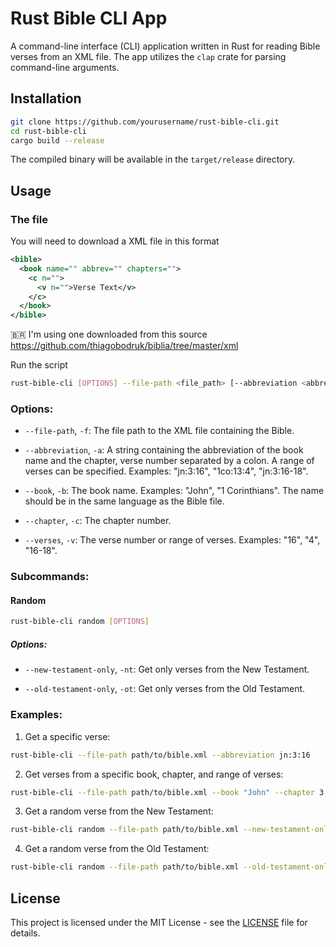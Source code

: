 # Rust Bible CLI App

A command-line interface (CLI) application written in Rust for reading Bible verses from an XML file. The app utilizes the `clap` crate for parsing command-line arguments.

## Installation

```bash
git clone https://github.com/yourusername/rust-bible-cli.git
cd rust-bible-cli
cargo build --release
```

The compiled binary will be available in the `target/release` directory.

## Usage

### The file
You will need to download a XML file in this format
```xml
<bible>
  <book name="" abbrev="" chapters="">
    <c n="">
      <v n="">Verse Text</v>
    </c>
  </book>
</bible>
```
🇧🇷 I'm using one downloaded from this source 
https://github.com/thiagobodruk/biblia/tree/master/xml

Run the script
```bash
rust-bible-cli [OPTIONS] --file-path <file_path> [--abbreviation <abbreviation>] [--book <book>] [--chapter <chapter>] [--verses <verses>] [SUBCOMMAND]
```

### Options:

- `--file-path`, `-f`: The file path to the XML file containing the Bible.

- `--abbreviation`, `-a`: A string containing the abbreviation of the book name and the chapter, verse number separated by a colon. A range of verses can be specified. Examples: "jn:3:16", "1co:13:4", "jn:3:16-18".

- `--book`, `-b`: The book name. Examples: "John", "1 Corinthians". The name should be in the same language as the Bible file.

- `--chapter`, `-c`: The chapter number.

- `--verses`, `-v`: The verse number or range of verses. Examples: "16", "4", "16-18".

### Subcommands:

#### Random

```bash
rust-bible-cli random [OPTIONS]
```

##### Options:

- `--new-testament-only`, `-nt`: Get only verses from the New Testament.

- `--old-testament-only`, `-ot`: Get only verses from the Old Testament.

### Examples:

1. Get a specific verse:

```bash
rust-bible-cli --file-path path/to/bible.xml --abbreviation jn:3:16
```

2. Get verses from a specific book, chapter, and range of verses:

```bash
rust-bible-cli --file-path path/to/bible.xml --book "John" --chapter 3 --verses 16-18
```

3. Get a random verse from the New Testament:

```bash
rust-bible-cli random --file-path path/to/bible.xml --new-testament-only
```

4. Get a random verse from the Old Testament:

```bash
rust-bible-cli random --file-path path/to/bible.xml --old-testament-only
```

## License

This project is licensed under the MIT License - see the [LICENSE](LICENSE) file for details.
